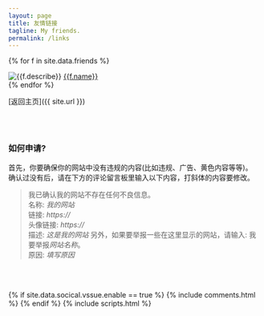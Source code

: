 ```yaml
---
layout: page
title: 友情链接
tagline: My friends.
permalink: /links
---
```


{% for f in site.data.friends %}
<div class="link-chip">
 <img alt="{{f.describe}}" src="{{f.image}}" class="link-chip-icon">
 <a title="{{f.describe}}" target="_blank" class="link-chip-title" href="{{f.url}}">{{f.name}}</a>
</div>
{% endfor %}

[返回主页]({{ site.url }})

<br><br>

### 如何申请?
首先，你要确保你的网站中没有违规的内容(比如违规、广告、黄色内容等等)。  
确认过没有后，请在下方的评论留言板里输入以下内容，打斜体的内容要修改。
> 我已确认我的网站不存在任何不良信息。  
> 名称: *我的网站*  
> 链接: *https://*  
> 头像链接: *https://*  
> 描述: *这是我的网站*
另外，如果要举报一些在这里显示的网站，请输入:
> 我要举报*网站名称*。  
> 原因: *填写原因*  

<br><br>

{% if site.data.socical.vssue.enable  == true %}
  {% include comments.html %}
{% endif %}
{% include scripts.html %}
